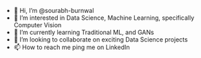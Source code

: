 - 👋 Hi, I’m @sourabh-burnwal
- 👀 I’m interested in Data Science, Machine Learning, specifically Computer Vision
- 🌱 I’m currently learning Traditional ML, and GANs
- 💞️ I’m looking to collaborate on exciting Data Science projects
- 📫 How to reach me ping me on LinkedIn

<!---
sourabh-burnwal/sourabh-burnwal is a ✨ special ✨ repository because its `README.md` (this file) appears on your GitHub profile.
You can click the Preview link to take a look at your changes.
--->
